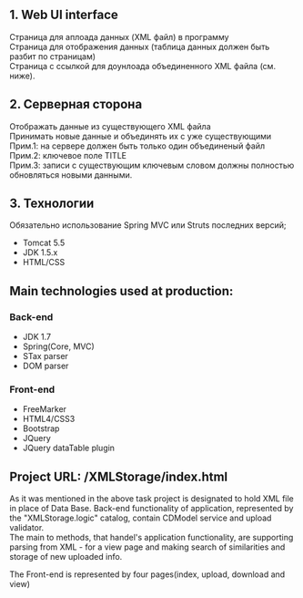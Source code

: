 <h2>1. Web UI interface </h2>

<p>Cтраница для аплоада данных (XML файл) в программу</br>
    Cтраница для отображения данных (таблица данных должен быть разбит по страницам)</br>
    Cтраница с ссылкой для доунлоада объединенного XML файла (см. ниже).</p>

<h2>2. Серверная сторона</h2>

<p>Отображать данные из существующего XML файла</br>
    Принимать новые данные и объединять их с уже существующими</br>
    Прим.1: на сервере должен быть только один объединеный файл</br>
    Прим.2: ключевое поле TITLE</br>
    Прим.3: записи с существующим ключевым словом должны полностью обновляться новыми данными.</p>

<h2>3. Технологии</h2>

<p>Обязательно использование Spring MVC или Struts последних версий;</P>
<ul>
    <li>Tomcat 5.5</li>
    <li>JDK 1.5.х</li>
    <li>HTML/CSS</li>
</ul>

<h2>Main technologies used at production:</h2>

<h3>Back-end</h3>
<ul>
    <li>JDK 1.7</li>
    <li>Spring(Core, MVC)</li>
    <li>STax parser</li>
    <li>DOM parser</li>
</ul>

<h3>Front-end</h3>
<ul>
    <li>FreeMarker</li>
    <li>HTML4/CSS3</li>
    <li>Bootstrap</li>
    <li>JQuery</li>
    <li>JQuery dataTable plugin</li>
</ul>

<h2>Project URL: /XMLStorage/index.html</h2>

<span>As it was mentioned in the above task project is designated to hold XML file in place of Data Base. Back-end
functionality of application, represented by the "XMLStorage.logic" catalog, contain CDModel service and upload validator.
</br>
The main to methods, that handel's application functionality, are supporting parsing from XML - for a view page and
  making search of similarities and storage of new uploaded info.</span>

<span>The Front-end is represented by four pages(index, upload, download and view)</span>
